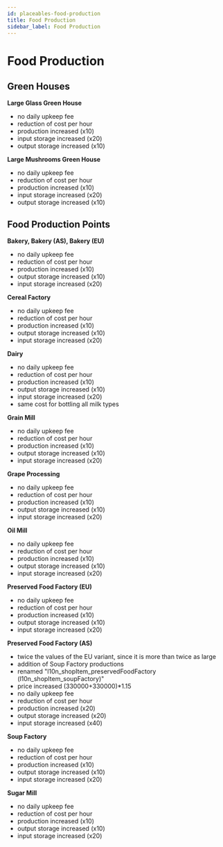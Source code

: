 ```yaml
---
id: placeables-food-production
title: Food Production
sidebar_label: Food Production
---
```

# Food Production

## Green Houses

**Large Glass Green House**
- no daily upkeep fee
- reduction of cost per hour
- production increased (x10)
- input storage increased (x20)
- output storage increased (x10)

**Large Mushrooms Green House**
- no daily upkeep fee
- reduction of cost per hour
- production increased (x10)
- input storage increased (x20)
- output storage increased (x10)

## Food Production Points

**Bakery, Bakery (AS), Bakery (EU)**
- no daily upkeep fee
- reduction of cost per hour
- production increased (x10)
- output storage increased (x10)
- input storage increased (x20)

**Cereal Factory**
- no daily upkeep fee
- reduction of cost per hour
- production increased (x10)
- output storage increased (x10)
- input storage increased (x20)

**Dairy**
- no daily upkeep fee
- reduction of cost per hour
- production increased (x10)
- output storage increased (x10)
- input storage increased (x20)
- same cost for bottling all milk types

**Grain Mill**
- no daily upkeep fee
- reduction of cost per hour
- production increased (x10)
- output storage increased (x10)
- input storage increased (x20)

**Grape Processing**
- no daily upkeep fee
- reduction of cost per hour
- production increased (x10)
- output storage increased (x10)
- input storage increased (x20)

**Oil Mill**
- no daily upkeep fee
- reduction of cost per hour
- production increased (x10)
- output storage increased (x10)
- input storage increased (x20)

**Preserved Food Factory (EU)**
- no daily upkeep fee
- reduction of cost per hour
- production increased (x10)
- output storage increased (x10)
- input storage increased (x20)

**Preserved Food Factory (AS)**
- twice the values of the EU variant, since it is more than twice as large
- addition of Soup Factory productions
- renamed "l10n_shopItem_preservedFoodFactory (l10n_shopItem_soupFactory)"
- price increased (330000+330000)*1.15
- no daily upkeep fee
- reduction of cost per hour
- production increased (x20)
- output storage increased (x20)
- input storage increased (x40)

**Soup Factory**
- no daily upkeep fee
- reduction of cost per hour
- production increased (x10)
- output storage increased (x10)
- input storage increased (x20)

**Sugar Mill**
- no daily upkeep fee
- reduction of cost per hour
- production increased (x10)
- output storage increased (x10)
- input storage increased (x20)
